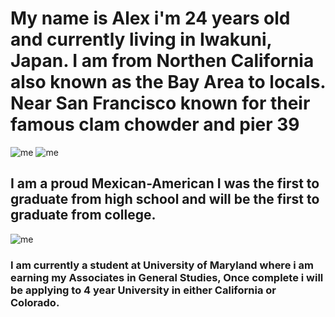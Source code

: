 
# My name is Alex i'm 24 years old and currently living in Iwakuni, Japan. I am from Northen California also known as the Bay Area to locals. Near San Francisco known for their famous clam chowder and pier 39
![me ](https://scontent-nrt1-1.xx.fbcdn.net/v/t1.0-9/16406742_1393483704056389_1644343119861466265_n.jpg?oh=56f0e3093df761ecd33cd8dfca627532&oe=5A8A6A9A)
![me](https://scontent-nrt1-1.xx.fbcdn.net/v/t1.0-9/22519487_1720240531380703_8933969123433620056_n.jpg?oh=deb64d59ef77ac959a11bf3eb060a9d3&oe=5A95A8B4) 



## I am a proud Mexican-American I was the first to graduate from high school and will be the first to graduate from college. 
![me](https://upload.wikimedia.org/wikipedia/en/3/32/Mexican_American_Flag.PNG) 

### I am currently a student at University of Maryland where i am earning my Associates in General Studies, Once complete i will be applying to 4 year University in either California or Colorado.  

